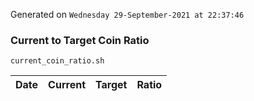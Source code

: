 Generated on `Wednesday 29-September-2021 at 22:37:46`

### Current to Target Coin Ratio
`current_coin_ratio.sh`

Date|Current|Target|Ratio
---|---|---|---
